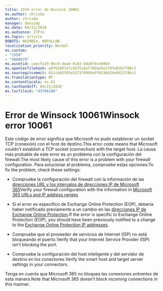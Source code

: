 ```yaml
---
title: 1554 error de Winsock 10061
ms.author: chrisda
author: chrisda
manager: dansimp
ms.date: 04/21/2020
ms.audience: ITPro
ms.topic: article
ROBOTS: NOINDEX, NOFOLLOW
localization_priority: Normal
ms.custom:
- "1554"
- "9000079"
ms.assetid: caecfa19-86c9-4aa4-9c83-b8a974ce60b9
ms.openlocfilehash: e8f62d97efc937518ef766b45e1747e83b7f99c3
ms.sourcegitcommit: 631cbb5f03e5371f0995e976536d24e9d13746c3
ms.translationtype: MT
ms.contentlocale: es-ES
ms.lasthandoff: 04/22/2020
ms.locfileid: "43766186"
---
```

# <a name="winsock-error-10061"></a><span data-ttu-id="43b21-102">Error de Winsock 10061</span><span class="sxs-lookup"><span data-stu-id="43b21-102">Winsock error 10061</span></span>

<span data-ttu-id="43b21-103">Este código de error significa que Microsoft no pudo establecer un socket TCP (conexión) con el host de destino.</span><span class="sxs-lookup"><span data-stu-id="43b21-103">This error code means that Microsoft couldn't establish a TCP socket (connection) with the target host.</span></span> <span data-ttu-id="43b21-104">La causa más probable de este error es un problema con la configuración del firewall.</span><span class="sxs-lookup"><span data-stu-id="43b21-104">The most likely cause of this error is a problem with your firewall configuration.</span></span> <span data-ttu-id="43b21-105">Para solucionar el problema, compruebe estas opciones:</span><span class="sxs-lookup"><span data-stu-id="43b21-105">To fix the problem, check these settings:</span></span>

- <span data-ttu-id="43b21-106">Compruebe la configuración del firewall con la información de las [direcciones URL y los intervalos de direcciones IP de Microsoft 365](https://docs.microsoft.com/office365/enterprise/urls-and-ip-address-ranges)</span><span class="sxs-lookup"><span data-stu-id="43b21-106">Verify your firewall configuration with the information in [Microsoft 365 URLs and IP address ranges](https://docs.microsoft.com/office365/enterprise/urls-and-ip-address-ranges)</span></span>

- <span data-ttu-id="43b21-107">Si el error es específico de Exchange Online Protection (EOP), debería haber notificado previamente a un cambio en las [direcciones IP de Exchange Online Protection](https://docs.microsoft.com/office365/SecurityCompliance/eop/exchange-online-protection-ip-addresses).</span><span class="sxs-lookup"><span data-stu-id="43b21-107">If the error is specific to Exchange Online Protection (EOP), you should have been previously notified to a change to the [Exchange Online Protection IP addresses](https://docs.microsoft.com/office365/SecurityCompliance/eop/exchange-online-protection-ip-addresses).</span></span>

- <span data-ttu-id="43b21-108">Compruebe que el proveedor de servicios de Internet (ISP) no está bloqueando el puerto.</span><span class="sxs-lookup"><span data-stu-id="43b21-108">Verify that your Internet Service Provider (ISP) isn't blocking the port.</span></span>

- <span data-ttu-id="43b21-109">Compruebe la configuración del host inteligente y del servidor de destino en los conectores.</span><span class="sxs-lookup"><span data-stu-id="43b21-109">Verify the smart host and target server settings in your connectors.</span></span>

<span data-ttu-id="43b21-110">Tenga en cuenta que Microsoft 365 no bloquea las conexiones *entrantes* de esta manera.</span><span class="sxs-lookup"><span data-stu-id="43b21-110">Note that Microsoft 365 doesn't block *incoming* connections in this manner.</span></span>
